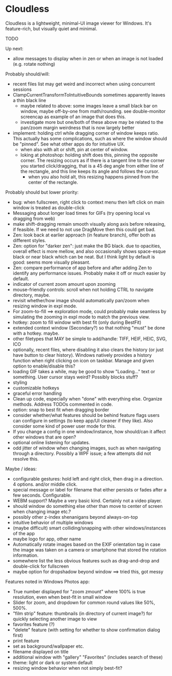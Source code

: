 # Cloudless
Cloudless is a lightweight, minimal-UI image viewer for Windows. It's feature-rich, but visually quiet and minimal.

TODO

Up next:
- allow messages to display when in zen or when an image is not loaded (e.g. rotate nothing)

Probably should/will:
- recent files list may get weird and incorrect when using concurrent sessions
- ClampCurrentTransformToIntuitiveBounds sometimes apparently leaves a thin black line
	- maybe related to above: some images leave a small black bar on window, maybe off-by-one from math/rounding. see double-monitor screencap as example of an image that does this.
	- investigate more but one/both of these above may be related to the pan/zoom margin weirdness that is now largely better
- implement: holding ctrl while dragging corner of window keeps ratio. This actually has some complications, such as where the window should be "pinned". See what other apps do for intuitive UX.
	- when also with alt or shift, pin at center of window. 
	- loking at photoshop: holding shift does this, pinning the opposite corner. The resizing occurs as if there is a tangent line to the corner you started click/dragging, that is a 45 deg angle from either line of the rectangle, and this line keeps its angle and follows the cursor.
		- when you also hold alt, this resizing happens pinned from the center of the rectangle.

Probably should but lower priority:
- bug: when fullscreen, right click to context menu then left click on main window is treated as double-click
- Messaging about longer load times for GIFs (try opening local vs dragging from web)
- make shift-dragging remain smooth visually along axis before releasing, if feasible. If we need to not use DragMove then this could get bad.
- Zen: look back at earlier approach (in feature branch), offer both as different styles.
- Zen: option for "darker zen": just make the BG black. due to opacities, overall effect is more mellow, and also occasionally shows space-esque black or near black which can be neat. But I think light by default is good: seems more visually pleasant.
- Zen: compare performance of app before and after adding Zen to identify any performance issues. Probably make it off or much easier by default.
- indicator of current zoom amount upon zooming
- mouse-friendly controls: scroll when not holding CTRL to navigate directory, maybe.
- revisit whether/how image should automatically pan/zoom when resizing window in expl mode.
- For zoom-to-fill ==> exploration mode, could probably make seamless by simulating the zooming in expl mode to match the previous view.
- hotkey: zoom to fill window with best fit (only during BestFit)
- extended context window (Secondary?) so that nothing "must" be done with a hotkey. maybe.
- other filetypes that MAY be simple to add/handle: TIFF, HEIF, HEIC, SVG, ICO
- optionally, recent files, where disabling it also clears the history (or just have button to clear history). Windows natively provides a history function when right clicking on icon on taskbar. Manage and given option to enable/disable this?
- loading GIF takes a while, may be good to show "Loading..." text or something. User cursor stays weird? Possibly blocks stuff?
- styling
- customizable hotkeys
- graceful error handling
- Clean up code, especially when "done" with everything else. Organize methods. Address TODOs commented in code.
- option: snap to best fit when dragging border
- consider whether/what features should be behind feature flags users can configure in settings (to keep app/UI cleaner if they like). Also consider some kind of power user mode for this.
- If you change a config in one window/instance, how should/can it affect other windows that are open?
- optional online listening for updates.
- odd jitter of window when changing images, such as when navigating through a directory. Possibly a WPF issue; a few attempts did not resolve this.

Maybe / ideas:
- configurable gestures: hold left and right click, then drag in a direction. 4 options. and/or middle click.
- special message or label for filename that either persists or fades after a few seconds. Configurable.
- WEBM support? Maybe a very basic kind. Certainly not a video player.
- should window do something else other than move to center of screen when changing image etc.?
- possibly other z-index shenanigans beyond always-on-top
- intuitive behavior of multiple windows
- (maybe difficult) smart colliding/snapping with other windows/instances of the app
- maybe logo for app, other name
- Automatically rotate images based on the EXIF orientation tag in case the image was taken on a camera or smartphone that stored the rotation information.
- somewhere list the less obvious features such as drag-and-drop and double-click for fullscreen
- maybe option for dropshadow beyond window ==> tried this, got messy

Features noted in Windows Photos app:
- True number displayed for "zoom zmount" where 100% is true resolution, even when best-fit in small window
- Slider for zoom, and dropdown for common round values like 50%, 500%.
- "film strip" feature: thumbnails (in directory of current image?) for quickly selecting another image to view
- favorites feature (?)
- "delete" feature (with setting for whether to show confirmation dialog first)
- print feature
- set as background/wallpaper etc.
- filename displayed on title
- additional window with "gallery" "Favorites" (includes search of these)
- theme: light or dark or system default
- resizing window behavior when not simply best-fit?
